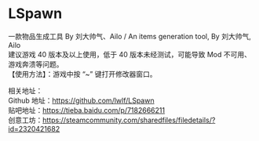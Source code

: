 # LSpawn

一款物品生成工具 By 刘大帅气、Ailo / An items generation tool, By 刘大帅气, Ailo  
建议游戏 40 版本及以上使用，低于 40 版本未经测试，可能导致 Mod 不可用、游戏奔溃等问题。  
【使用方法】：游戏中按 “~” 键打开修改器窗口。  

相关地址：  
Github 地址：https://github.com/lwlf/LSpawn  
贴吧地址：https://tieba.baidu.com/p/7182666211  
创意工坊：https://steamcommunity.com/sharedfiles/filedetails/?id=2320421682  
